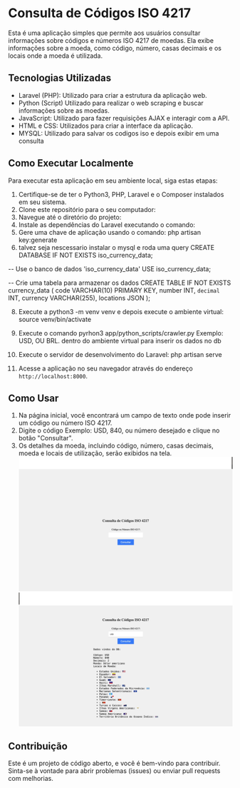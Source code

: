 # Consulta de Códigos ISO 4217

Esta é uma aplicação simples que permite aos usuários consultar informações sobre códigos e números ISO 4217 de moedas. Ela exibe informações sobre a moeda, como código, número, casas decimais e os locais onde a moeda é utilizada.

## Tecnologias Utilizadas

- Laravel (PHP): Utilizado para criar a estrutura da aplicação web.
- Python (Script) Utilizado para realizar o web scraping e buscar informações sobre as moedas.
- JavaScript: Utilizado para fazer requisições AJAX e interagir com a API.
- HTML e CSS: Utilizados para criar a interface da aplicação.
- MYSQL: Utilizado para salvar os codigos iso e depois exibir em uma consulta

## Como Executar Localmente

Para executar esta aplicação em seu ambiente local, siga estas etapas:

1. Certifique-se de ter o Python3, PHP, Laravel e o Composer instalados em seu sistema.
2. Clone este repositório para o seu computador:
3. Navegue até o diretório do projeto:
4. Instale as dependências do Laravel executando o comando:
6. Gere uma chave de aplicação usando o comando: php artisan key:generate
7. talvez seja nescessario instalar o mysql e roda uma query 
CREATE DATABASE IF NOT EXISTS iso_currency_data;

-- Use o banco de dados 'iso_currency_data'
USE iso_currency_data;

-- Crie uma tabela para armazenar os dados
CREATE TABLE IF NOT EXISTS currency_data (
    code VARCHAR(10) PRIMARY KEY,
    number INT,
    `decimal` INT,
    currency VARCHAR(255),
    locations JSON
);

8. Execute a python3 -m venv venv e depois execute o ambiente virtual: source venv/bin/activate

9. Execute o comando pyrhon3  app/python_scripts/crawler.py <codigo iso> Exemplo: USD, OU BRL. dentro do ambiente virtual para inserir os dados no db

10. Execute o servidor de desenvolvimento do Laravel: php artisan serve

9. Acesse a aplicação no seu navegador através do endereço `http://localhost:8000`.

## Como Usar

1. Na página inicial, você encontrará um campo de texto onde pode inserir um código ou número ISO 4217.
2. Digite o código Exemplo: USD, 840, ou número desejado e clique no botão "Consultar".
3. Os detalhes da moeda, incluindo código, número, casas decimais, moeda e locais de utilização, serão exibidos na tela.
![Exemplo 1](img/img1.png)
![Exemplo 2](img/img2.png)

## Contribuição

Este é um projeto de código aberto, e você é bem-vindo para contribuir. Sinta-se à vontade para abrir problemas (issues) ou enviar pull requests com melhorias.







